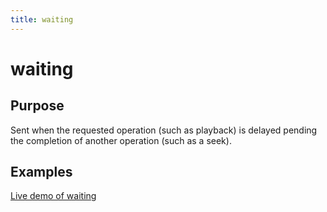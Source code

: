 ```yaml
---
title: waiting
---
```

# waiting #

## Purpose ##

Sent when the requested operation (such as playback) is delayed pending the completion of another operation (such as a seek).

## Examples ##

[Live demo of waiting](http://jsfiddle.net/popcornjs/aJwue/)
